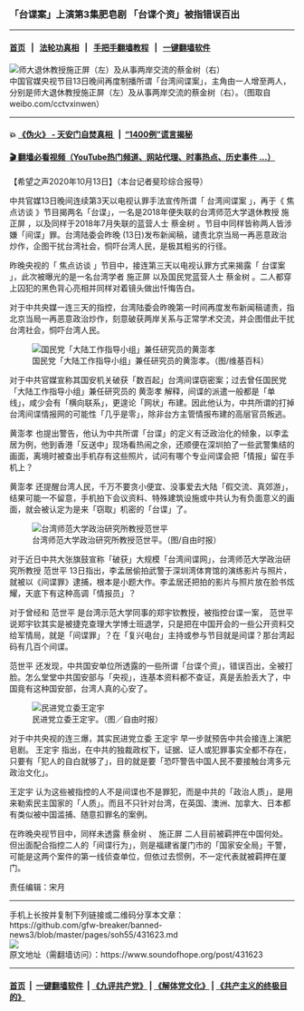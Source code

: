 ### 「台谍案」上演第3集肥皂剧  「台谍个资」被指错误百出
------------------------

#### [首页](https://github.com/gfw-breaker/banned-news3/blob/master/README.md) &nbsp;&nbsp;|&nbsp;&nbsp; [法轮功真相](https://github.com/begood0513/basic/blob/master/README.md)  &nbsp;&nbsp;|&nbsp;&nbsp; [手把手翻墙教程](https://github.com/gfw-breaker/guides/wiki)  &nbsp;&nbsp;|&nbsp;&nbsp; [一键翻墙软件](https://github.com/gfw-breaker/nogfw/blob/master/README.md)  



<div><img alt="师大退休教授施正屏（左）及从事两岸交流的蔡金树（右）" src="https://img.soundofhope.org/2020-10/1602627320280.png"/>
<br/><figcaption class="caption">
 中国官媒央视节目13日晚间再度制播所谓「台湾间谍案」，主角由一人增至两人，分别是师大退休教授施正屏（左）及从事两岸交流的蔡金树（右）。（图取自weibo.com/cctvxinwen）
</figcaption></div><hr/>

#### 💥 [《伪火》 - 天安门自焚真相 ](http://158.247.195.190:10000/videos/blog/weihuo.html)&nbsp; |&nbsp; [“1400例”谎言揭秘  ](http://158.247.195.190:10000/videos/blog/jiexi1400.html)

#### [ 🎬  翻墙必看视频（YouTube热门频道、网站代理、时事热点、历史事件 ...）](https://github.com/gfw-breaker/links/blob/master/banned.md)

<div><div class="Content__Wrapper sc-1bvya0-0 grZQxZ">
 <p class="meta-top">
  <span class="meta">
   【希望之声2020年10月13日】（本台记者斐珍综合报导）
  </span>
 </p>
 <p style="text-align:start">
  中共官媒13日晚间连续第3天以电视认罪手法宣传所谓「
  <ok href="/term/395860">
   台湾间谍案
  </ok>
  」，再于《
  <ok href="/term/56792">
   焦点访谈
  </ok>
  》节目揭两名「台谍」，一名是2018年便失联的台湾师范大学退休教授
  <ok href="/term/184328">
   施正屏
  </ok>
  ，以及同样于2018年7月失联的蓝营人士
  <ok href="/term/148174">
   蔡金树
  </ok>
  。节目中同样皆称两人皆涉嫌「间谍」罪。台湾陆委会昨晚 (13日)发布新闻稿，谴责北京当局一再恶意政治炒作，企图干扰台湾社会，恫吓台湾人民，是极其粗劣的行径。
 </p>
 <p>
  昨晚央视的「
  <ok href="/term/56792">
   焦点访谈
  </ok>
  」节目中，接连第三天以电视认罪方式来揭露「
  <ok href="/term/396220">
   台谍案
  </ok>
  」，此次被曝光的是一名台湾学者
  <ok href="/term/184328">
   施正屏
  </ok>
  以及国民党蓝营人士
  <ok href="/term/148174">
   蔡金树
  </ok>
  。二人都穿上囚犯的黑色背心亮相并同样对着镜头做出忏悔告白。
 </p>
 <p>
  对于中共央媒一连三天的指控，台湾陆委会昨晚第一时间再度发布新闻稿谴责，指北京当局一再恶意政治炒作，刻意破获两岸关系与正常学术交流，并企图借此干扰台湾社会，恫吓台湾人民。
 </p>
 <figure class="OImage__StyledFigure-sc-1lfley0-0 hHSfVg">
  <img alt="国民党「大陆工作指导小组」兼任研究员的黄澎孝" src="https://img.soundofhope.org/2020-10/1602639705004.png"/>
  <br/><figcaption>
   国民党「大陆工作指导小组」兼任研究员的黄澎孝。（图/维基百科）
  </figcaption>
 </figure>
 <p>
  对于中共官媒宣称其国安机关破获「数百起」台湾间谍窃密案；过去曾任国民党「大陆工作指导小组」兼任研究员的
  <ok href="/term/197356">
   黄澎孝
  </ok>
  解释，间谍的派遣一般都是「单线」，咸少会有「横向联系」，更遑论「网状」布建。因此他认为，中共所谓的打掉台湾间谍情报网的可能性「几乎是零」，除非台方主管情报布建的高层官员叛逃。
 </p>
 <div class="AD_Embed__Wrap-sc-1xslmin-0 igMuqX module desktop">
  <div>
  </div>
 </div>
 <p>
  <ok href="/term/197356">
   黄澎孝
  </ok>
  也提出警告，他认为中共所谓「台谍」的定义有泛政治化的倾象，以李孟居为例，他到香港「反送中」现场看热闹之余，还顺便在深圳拍了一些武警集结的画面，离境时被查出手机存有这些照片，试问有哪个专业间谍会把「情报」留在手机上？
 </p>
 <p>
  <ok href="/term/197356">
   黄澎孝
  </ok>
  还提醒台湾人民，千万不要贪小便宜、没事爱去大陆「假交流、真郊游」，结果可能一不留意，手机拍下会议资料、特殊建筑设施或中共认为有负面意义的画面，就会被认定为是来「窃取」机密的「台谍」了。
 </p>
 <figure class="OImage__StyledFigure-sc-1lfley0-0 hHSfVg">
  <img alt="台湾师范大学政治研究所教授范世平" src="https://img.soundofhope.org/2020-10/phpj6yypl-1602639829730.jpg"/>
  <br/><figcaption>
   台湾师范大学政治研究所教授范世平。（图/自由时报）
  </figcaption>
 </figure>
 <p>
  对于近日中共大张旗鼓宣称「破获」大规模「台湾间谍网」，台湾师范大学政治研究所教授
  <ok href="/term/125538">
   范世平
  </ok>
  13日指出，李孟居偷拍武警于深圳湾体育馆的演练影片与照片，就被以《间谍罪》逮捕，根本是小题大作。李孟居还把拍的影片与照片放在脸书炫耀，天底下有这种高调「情报员」？
 </p>
 <p>
  对于曾经和
  <ok href="/term/125538">
   范世平
  </ok>
  是台湾示范大学同事的郑宇钦教授，被指控台谍一案，
  <ok href="/term/125538">
   范世平
  </ok>
  说郑宇钦其实是被捷克查理大学博士班退学，只是把在中国开会的一些公开资料交给军情局，就是「间谍罪」？在「复兴电台」主持或参与节目就是间谍？那台湾起码有几百个间谍。
 </p>
 <p>
  <ok href="/term/125538">
   范世平
  </ok>
  还发现，中共国安单位所透露的一些所谓「台谍个资」，错误百出，全被打脸。怎么堂堂中共国安部与「央视」，连基本资料都不查证，真是丢脸丢大了，中国竟有这种国安部，台湾人真的心安了。
 </p>
 <figure class="OImage__StyledFigure-sc-1lfley0-0 hHSfVg">
  <img alt="民进党立委王定宇" src="https://img.soundofhope.org/2020-10/phpatrjc2-1602640048828.jpg"/>
  <br/><figcaption>
   民进党立委王定宇。（图／自由时报）
  </figcaption>
 </figure>
 <p>
  对于中共央视的连三爆，其实民进党立委
  <ok href="/term/92069">
   王定宇
  </ok>
  早一步就预告中共会接连上演肥皂剧。
  <ok href="/term/92069">
   王定宇
  </ok>
  指出，在中共的独裁政权下，证据、证人或犯罪事实全都不存在，只要有「犯人的自白就够了」，目的就是要「恐吓警告中国人民不要接触台湾多元政治文化」。
 </p>
 <p>
  <ok href="/term/92069">
   王定宇
  </ok>
  认为这些被指控的人不是间谍也不是罪犯，而是中共的「政治人质」，是用来勒索民主国家的「人质」。而且不只针对台湾，在英国、澳洲、加拿大、日本都有类似被中国滥捕、随意扣罪名的案例。
 </p>
 <p>
  在昨晚央视节目中，同样未透露
  <ok href="/term/148174">
   蔡金树
  </ok>
  、
  <ok href="/term/184328">
   施正屏
  </ok>
  二人目前被羁押在中国何处。但出面配合指控二人的「间谍行为」，则是福建省厦门市的「国家安全局」干警，可能是这两个案件的第一线侦查单位，但依过去惯例，不一定代表就被羁押在厦门。
 </p>
 <p class="meta-btm">
  责任编辑：宋月
 </p>
</div>
</div>
<hr/>
手机上长按并复制下列链接或二维码分享本文章：<br/>
https://github.com/gfw-breaker/banned-news3/blob/master/pages/soh55/431623.md <br/>
<a href='https://github.com/gfw-breaker/banned-news3/blob/master/pages/soh55/431623.md'><img src='https://github.com/gfw-breaker/banned-news3/blob/master/pages/soh55/431623.md.png'/></a> <br/>
原文地址（需翻墙访问）：https://www.soundofhope.org/post/431623


------------------------
#### [首页](https://github.com/gfw-breaker/banned-news3/blob/master/README.md) &nbsp;|&nbsp; [一键翻墙软件](https://github.com/gfw-breaker/nogfw/blob/master/README.md) &nbsp;| [《九评共产党》](https://github.com/gfw-breaker/9ping.md/blob/master/README.md#九评之一评共产党是什么) | [《解体党文化》](https://github.com/gfw-breaker/jtdwh.md/blob/master/README.md) | [《共产主义的终极目的》](https://github.com/gfw-breaker/gczydzjmd.md/blob/master/README.md)


<img src='http://gfw-breaker.win/banned-news3/pages/soh55/431623.md' width='0px' height='0px'/>